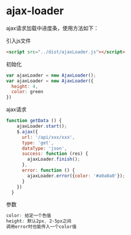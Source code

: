 # ajax-loader
ajax请求加载中进度条，使用方法如下：

引入js文件
```html
<script src="../dist/ajaxLoader.js"></script>
```
初始化
```javascript
var ajaxLoader = new AjaxLoader();
var ajaxLoader = new AjaxLoader({
  height: 4,
  color: green
})
```
ajax请求
```javascript
function getData () {
    ajaxLoader.start();
    $.ajax({
      url: '/api/xxx/xxx',
      type: 'get',
      dataType: 'json',
      success: function (res) {
        ajaxLoader.finish();
      },
      error: function () {
        ajaxLoader.error({color: '#a0a0a0'});
      }
    })
  }
```
参数
```css
color: 给定一个色值
height: 默认2px, 2-5px之间
调用error时也能传入一个color值
```

